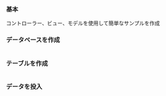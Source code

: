 ### 基本
コントローラー、ビュー、モデルを使用して簡単なサンプルを作成

### データベースを作成
```

```

### テーブルを作成
```

```

### データを投入
```

```

